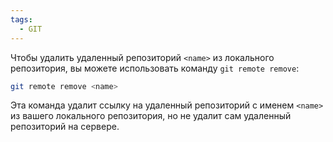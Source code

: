 ```yaml
---
tags:
  - GIT
---
```

Чтобы удалить удаленный репозиторий `<name>` из локального репозитория, вы можете использовать команду `git remote remove`:

```bash
git remote remove <name>
```

Эта команда удалит ссылку на удаленный репозиторий с именем `<name>` из вашего локального репозитория, но не удалит сам удаленный репозиторий на сервере.